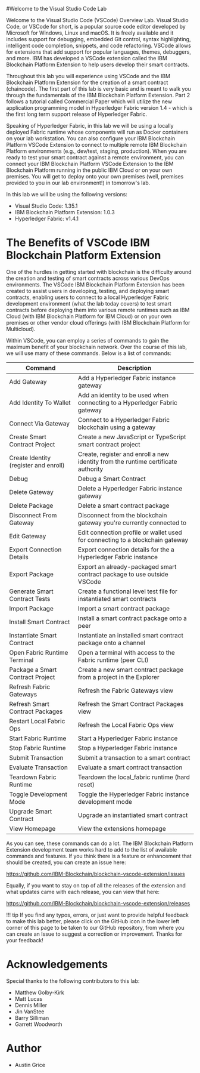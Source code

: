 
#Welcome to the Visual Studio Code Lab

Welcome to the Visual Studio Code (VSCode) Overview Lab. Visual Studio Code, or VSCode for short, is a popular source code editor developed by Microsoft for Windows, Linux and macOS. It is freely available and it includes support for debugging, embedded Git control, syntax highlighting, intelligent code completion, snippets, and code refactoring. VSCode allows for extensions that add support for popular languages, themes, debuggers, and more. IBM has developed a VSCode extension called the IBM Blockchain Platform Extension to help users develop their smart contracts. 

Throughout this lab you will experience using VSCode and the IBM Blockchain Platform Extension for the creation of a smart contract (chaincode). The first part of this lab is very basic and is meant to walk you through the fundamentals of the IBM Blockchain Platform Extension. Part 2 follows a tutorial called Commercial Paper which will utilize the new application programming model in Hyperledger Fabric version 1.4 - which is the first long term
support release of Hyperledger Fabric.

Speaking of Hyperledger Fabric, in this lab we will be using a locally deployed Fabric runtime whose components will run as Docker containers on your lab workstation. 
You can also configure your IBM Blockchain Platform VSCode Extension to connect to multiple remote IBM Blockchain Platform environments (e.g., dev/test, staging, production). When you are ready to test your smart contract against a remote environment, 
you can connect your IBM Blockchain Platform VSCode
Extension to the IBM Blockchain Platform running in the public IBM Cloud or on your own premises. You will get to deploy onto your own premises (well, premises provided to you in our lab environment!) in tomorrow's lab. 

In this lab we will be using the following versions:

-   Visual Studio Code: 1.35.1
-   IBM Blockchain Platform Extension: 1.0.3
-   Hyperledger Fabric: v1.4.1

The Benefits of VSCode IBM Blockchain Platform Extension
===========================================================

One of the hurdles in getting started with blockchain is the difficulty around the creation and testing of smart contracts across various DevOps environments. The VSCode IBM Blockchain Platform Extension has been created to assist users in developing, testing, and deploying smart contracts, enabling users to connect to a local Hyperledger Fabric development environment (what the lab today covers) to test smart contracts before deploying them into various remote runtimes such as IBM Cloud (with IBM Blockchain Platform
for IBM Cloud) or on your own premises or other vendor cloud offerings (with IBM Blockchain Platform for Multicloud).

Within VSCode, you can employ a series of commands to gain the maximum
benefit of your blockchain network. Over the course of this lab, we will
use many of these commands. Below is a list of commands:

| Command                               | Description                                                                       |
|---------------------------------------|-----------------------------------------------------------------------------------|
| Add Gateway                           | Add a Hyperledger Fabric instance gateway                                         |
| Add Identity To Wallet                | Add an identity to be used when connecting to a Hyperledger Fabric gateway        |
| Connect Via Gateway                   | Connect to a Hyperledger Fabric blockchain using a gateway                        |
| Create Smart Contract Project         | Create a new JavaScript or TypeScript smart contract project                      |
| Create Identity (register and enroll) | Create, register and enroll a new identity from the runtime certificate authority |
| Debug                                 | Debug a Smart Contract                                                            |
| Delete Gateway                        | Delete a Hyperledger Fabric instance gateway                                      |
| Delete Package                        | Delete a smart contract package                                                   |
| Disconnect From Gateway               | Disconnect from the blockchain gateway you're currently connected to              |
| Edit Gateway                          | Edit connection profile or wallet used for connecting to a blockchain gateway     |
| Export Connection Details             | Export connection details for the a Hyperledger Fabric instance                   |
| Export Package                        | Export an already-packaged smart contract package to use outside VSCode           |
| Generate Smart Contract Tests         | Create a functional level test file for instantiated smart contracts              |
| Import Package                        | Import a smart contract package                                                   |
| Install Smart Contract                | Install a smart contract package onto a peer                                      |
| Instantiate Smart Contract            | Instantiate an installed smart contract package onto a channel                    |
| Open Fabric Runtime Terminal          | Open a terminal with access to the Fabric runtime (peer CLI)                      |
| Package a Smart Contract Project      | Create a new smart contract package from a project in the Explorer                |
| Refresh Fabric Gateways               | Refresh the Fabric Gateways view                                                  |
| Refresh Smart Contract Packages       | Refresh the Smart Contract Packages view                                          |
| Restart Local Fabric Ops              | Refresh the Local Fabric Ops view                                                 |
| Start Fabric Runtime                  | Start a Hyperledger Fabric instance                                               |
| Stop Fabric Runtime                   | Stop a Hyperledger Fabric instance                                                |
| Submit Transaction                    | Submit a transaction to a smart contract                                          |
| Evaluate Transaction                  | Evaluate a smart contract transaction                                             |
| Teardown Fabric Runtime               | Teardown the local_fabric runtime (hard reset)                                    |
| Toggle Development Mode               | Toggle the Hyperledger Fabric instance development mode                           |
| Upgrade Smart Contract                | Upgrade an instantiated smart contract                                            |
| View Homepage                         | View the extensions homepage                                                      |

As you can see, these commands can do a lot. The IBM Blockchain
Platform Extension development team works hard to add to the list of available commands and features.
If you think there is a feature or enhancement that should be created, you can create
an issue here:

<https://github.com/IBM-Blockchain/blockchain-vscode-extension/issues>

Equally, if you want to stay on top of all the releases of the extension
and what updates came with each release, you can view that here:

<https://github.com/IBM-Blockchain/blockchain-vscode-extension/releases>

!!! tip
    If you find any typos, errors, or just want to provide helpful feedback to make this lab better, please click on the GitHub icon in the lower left corner of this page to be taken to our GitHub repository, from where you can create an Issue to suggest a correction or improvement. Thanks for your feedback!

# Acknowledgements
Special thanks to the following contributors to this lab:

* Matthew Golby-Kirk
* Matt Lucas
* Dennis Miller
* Jin VanStee
* Barry Silliman
* Garrett Woodworth

# Author
* Austin Grice
